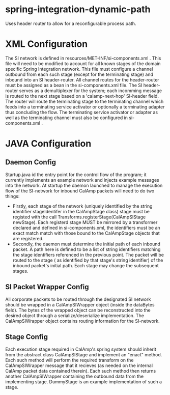 # spring-integration-dynamic-path
Uses header router to allow for a reconfigurable process path. 

# XML Configuration

The SI network is defined in resources/MET-INF/si-components.xml . This file will need to be modified to account for all known stages of the domain specific Spring Integration network. This file must configure a channel outbound from each such stage (except for the terminating stage) and inbound into an SI header-router. All channel routes for the header-router must be assigned as a bean in the si-components.xml file. The SI header-router serves as a demultiplexer for the system; each incomming message is routed to the next stage based on a 'calamp-next-hop' SI-header field. The router will route the terminating stage to the terminating channel which feeds into a terminating service activator or optionally a terminating adapter thus concluding the flow. The terminating service activator or adapter as well as the terminating channel must also be configured in si-components.xml . 

# JAVA Configuration

## Daemon Config
Startup.java id the entry point for the control flow of the program; it currently implements an example network and injects example messages into the network. At startup the daemon launched to manage the execution flow of the SI-network for inbound CalAmp packets will need to do two things:
* Firstly, each stage of the network (uniquely identified by the string identifier stageIdentifer in the CalAmpStage class) stage must be registed with the call Transforms.registerStage(CalAmpSIStage newStage). Each registerd stage MUST be mirrored by a transformer declared and defined in si-components.xml, the identifiers must be an exact match match with those bound to the CalAmpStage objects that are registered. 
* Secondly, the daemon must determine the initial path of each inbound packet. A path here is defined to be a list of string identifiers matching the stage identifiers referenced in the previous point. The packet will be routed to the stage ( as identified by that stage's string identifier) of the inbound packet's initial path. Each stage may change the subsequent stages.  

## SI Packet Wrapper Config
All corporate packets to be routed through the designated SI network should be wrapped in a CalAmpSIWrapper object (inside the dataBytes field). The bytes of the wrapped object can be reconstructed into the desired object through a serialize/deserialize implementation. The CalAmpSIWrapper object contains routing information for the SI-network.

## Stage Config
Each execution stage required in CalAmp's spring system should inherit from the abstract class CalAmpSIStage and implement an "enact" method. Each such method will perform the required transform on the CalAmpSIWrapper message that it recieves (as needed on the internal CalAmp packet data contained therein). Each such method then returns another CalAmpSIWrapper containing the outbound data from the implementing stage. DummyStage is an example implementation of such a stage.    
